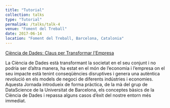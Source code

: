 ```yaml
---
title: "Tutorial"
collection: talks
type: "Tutorial"
permalink: /talks/talk-4
venue: "Foment del Treball"
date: 2017-06-14
location: "Foment del Treball, Barcelona, Catalonia"
---
```


[Ciència de Dades: Claus per Transformar l'Empresa](http://www.foment.com/events/ciencia-de-dades-claus-per-transformar-lempresa-amb-lajut-de-les-dades-mes-enlla-de-la-digitalitzacio-i-del-big-data/)

La Ciència de Dades està transformant la societat en el seu conjunt i no podria ser d’altra manera, ha estat en el món de l’economia i 
l’empresa on el seu impacte està tenint conseqüències disruptives i genera una autèntica revolució en els models de negoci de 
diferents indústries i economies. Aquesta Jornada introdueix de forma pràctica, de la mà del grup de DataScience de la Universitat 
de Barcelona, els conceptes bàsics de la Ciència de Dades i repassa alguns casos d’èxit del nostre entorn més immediat.

